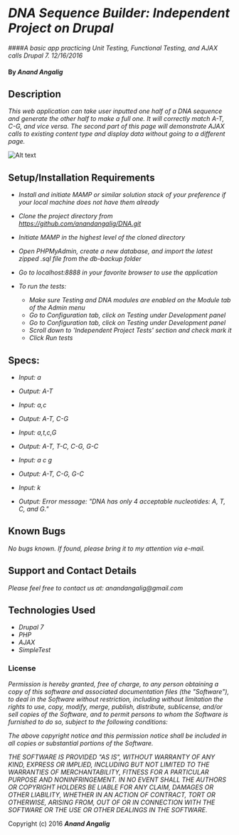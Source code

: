 # _DNA Sequence Builder: Independent Project on Drupal_

####_A basic app practicing Unit Testing, Functional Testing, and AJAX calls Drupal 7. 12/16/2016_

#### By _**Anand Angalig**_


## Description

_This web application can take user inputted one half of a DNA sequence and generate the other half to make a full one. It will correctly match A-T, C-G, and vice versa. The second part of this page will demonstrate AJAX calls to existing content type and display data without going to a different page._

![Alt text](http://www.livescience.com/images/i/000/068/518/original/dna-strand.jpeg?interpolation=lanczos-none&downsize=*:1000")

## Setup/Installation Requirements
  * _Install and initiate MAMP or similar solution stack of your preference if your local machine does not have them already_

  * _Clone the project directory from https://github.com/anandangalig/DNA.git_

  * _Initiate MAMP in the highest level of the cloned directory_

  * _Open PHPMyAdmin, create a new database, and import the latest zipped .sql file from the db-backup folder_

  * _Go to localhost:8888 in your favorite browser to use the application_

  * _To run the tests:_
    * _Make sure Testing and DNA modules are enabled on the Module tab of the Admin menu_
    * _Go to Configuration tab, click on Testing under Development panel_
    * _Go to Configuration tab, click on Testing under Development panel_
    * _Scroll down to 'Independent Project Tests' section and check mark it_
    * _Click Run tests_


## Specs:
* _Input: a_
* _Output: A-T_

* _Input: a,c_
* _Output: A-T, C-G_

* _Input: a,t,c,G_
* _Output: A-T, T-C, C-G, G-C_

* _Input: a c g_
* _Output: A-T, C-G, G-C_

* _Input: k_
* _Output: Error message: "DNA has only 4 acceptable nucleotides: A, T, C, and G."_



## Known Bugs
_No bugs known. If found, please bring it to my attention via e-mail._


## Support and Contact Details
_Please feel free to contact us at:_
    _anandangalig@gmail.com_

## Technologies Used

* _Drupal 7_
* _PHP_
* _AJAX_
* _SimpleTest_


### License
_Permission is hereby granted, free of charge, to any person obtaining a copy of this software and associated documentation files (the "Software"), to deal in the Software without restriction, including without limitation the rights to use, copy, modify, merge, publish, distribute, sublicense, and/or sell copies of the Software, and to permit persons to whom the Software is furnished to do so, subject to the following conditions:_

_The above copyright notice and this permission notice shall be included in all copies or substantial portions of the Software._

_THE SOFTWARE IS PROVIDED "AS IS", WITHOUT WARRANTY OF ANY KIND, EXPRESS OR IMPLIED, INCLUDING BUT NOT LIMITED TO THE WARRANTIES OF MERCHANTABILITY, FITNESS FOR A PARTICULAR PURPOSE AND NONINFRINGEMENT. IN NO EVENT SHALL THE AUTHORS OR COPYRIGHT HOLDERS BE LIABLE FOR ANY CLAIM, DAMAGES OR OTHER LIABILITY, WHETHER IN AN ACTION OF CONTRACT, TORT OR OTHERWISE, ARISING FROM, OUT OF OR IN CONNECTION WITH THE SOFTWARE OR THE USE OR OTHER DEALINGS IN THE SOFTWARE._

Copyright (c) 2016 **_Anand Angalig_**

